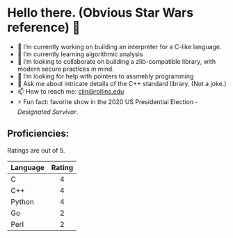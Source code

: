 # Hello there. (Obvious Star Wars reference) 👋

- 🔭 I’m currently working on building an interpreter for a C-like language.
- 🌱 I’m currently learning algorithmic analysis
- 👯 I’m looking to collaborate on building a zlib-compatible library, with modern secure practices in mind.
- 🤔 I’m looking for help with pointers to assmebly programming
- 💬 Ask me about intricate details of the C++ standard library. (Not a joke.)
- 📫 How to reach me: clin@rollins.edu
- ⚡ Fun fact: favorite show in the 2020 US Presidential Election - _Designated Survivor_.

## Proficiencies:

Ratings are out of 5.

|Language|Rating|
------|:----:
|C     |4|
|C++   |4|
|Python|4|
|Go    |2|
|Perl  |2|
